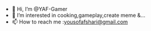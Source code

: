 - 👋 Hi, I’m @YAF-Gamer
- 👀 I’m interested in cooking,gameplay,create meme &...
- 📫 How to reach me :yousofafshari@gmail.com
<!---
YAF-Gamer/YAF-Gamer is a ✨ special ✨ repository because its `README.md` (this file) appears on your GitHub profile.
You can click the Preview link to take a look at your changes.
--->
